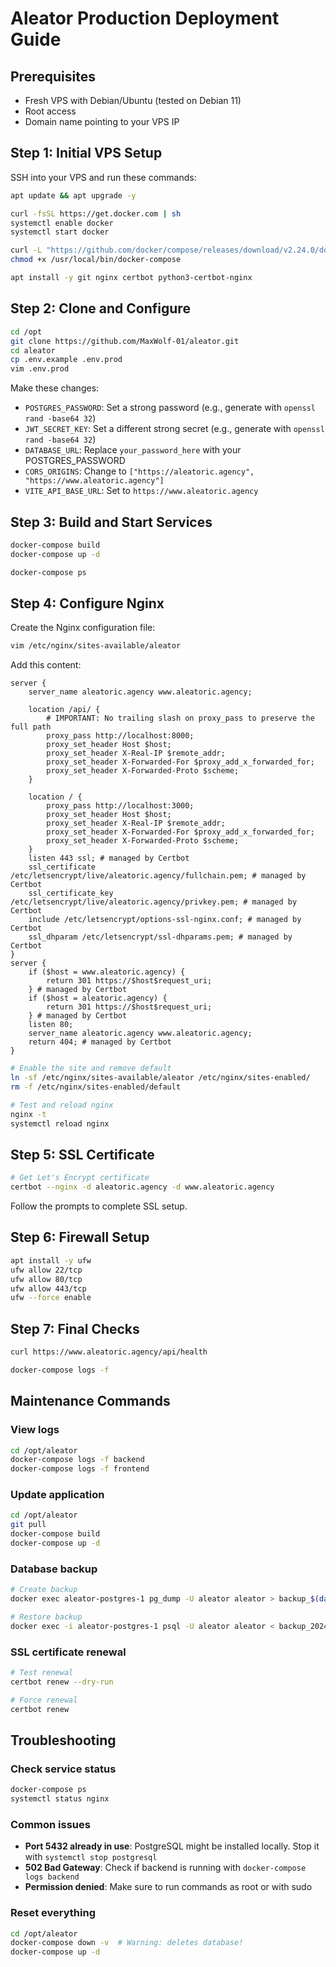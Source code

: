 # Aleator Production Deployment Guide

## Prerequisites

- Fresh VPS with Debian/Ubuntu (tested on Debian 11)
- Root access
- Domain name pointing to your VPS IP

## Step 1: Initial VPS Setup

SSH into your VPS and run these commands:

```bash
apt update && apt upgrade -y

curl -fsSL https://get.docker.com | sh
systemctl enable docker
systemctl start docker

curl -L "https://github.com/docker/compose/releases/download/v2.24.0/docker-compose-$(uname -s)-$(uname -m)" -o /usr/local/bin/docker-compose
chmod +x /usr/local/bin/docker-compose

apt install -y git nginx certbot python3-certbot-nginx
```

## Step 2: Clone and Configure

```bash
cd /opt
git clone https://github.com/MaxWolf-01/aleator.git
cd aleator
cp .env.example .env.prod
vim .env.prod
```

Make these changes:

- `POSTGRES_PASSWORD`: Set a strong password (e.g., generate with `openssl rand -base64 32`)
- `JWT_SECRET_KEY`: Set a different strong secret (e.g., generate with `openssl rand -base64 32`)
- `DATABASE_URL`: Replace `your_password_here` with your POSTGRES_PASSWORD
- `CORS_ORIGINS`: Change to `["https://aleatoric.agency", "https://www.aleatoric.agency"]`
- `VITE_API_BASE_URL`: Set to `https://www.aleatoric.agency`

## Step 3: Build and Start Services

```bash
docker-compose build
docker-compose up -d

docker-compose ps
```

## Step 4: Configure Nginx

Create the Nginx configuration file:

```bash
vim /etc/nginx/sites-available/aleator
```

Add this content:

```nginx
server {
    server_name aleatoric.agency www.aleatoric.agency;
    
    location /api/ {
        # IMPORTANT: No trailing slash on proxy_pass to preserve the full path
        proxy_pass http://localhost:8000;
        proxy_set_header Host $host;
        proxy_set_header X-Real-IP $remote_addr;
        proxy_set_header X-Forwarded-For $proxy_add_x_forwarded_for;
        proxy_set_header X-Forwarded-Proto $scheme;
    }
    
    location / {
        proxy_pass http://localhost:3000;
        proxy_set_header Host $host;
        proxy_set_header X-Real-IP $remote_addr;
        proxy_set_header X-Forwarded-For $proxy_add_x_forwarded_for;
        proxy_set_header X-Forwarded-Proto $scheme;
    }
    listen 443 ssl; # managed by Certbot
    ssl_certificate /etc/letsencrypt/live/aleatoric.agency/fullchain.pem; # managed by Certbot
    ssl_certificate_key /etc/letsencrypt/live/aleatoric.agency/privkey.pem; # managed by Certbot
    include /etc/letsencrypt/options-ssl-nginx.conf; # managed by Certbot
    ssl_dhparam /etc/letsencrypt/ssl-dhparams.pem; # managed by Certbot
}
server {
    if ($host = www.aleatoric.agency) {
        return 301 https://$host$request_uri;
    } # managed by Certbot
    if ($host = aleatoric.agency) {
        return 301 https://$host$request_uri;
    } # managed by Certbot
    listen 80;
    server_name aleatoric.agency www.aleatoric.agency;
    return 404; # managed by Certbot
}
```

```bash
# Enable the site and remove default
ln -sf /etc/nginx/sites-available/aleator /etc/nginx/sites-enabled/
rm -f /etc/nginx/sites-enabled/default

# Test and reload nginx
nginx -t
systemctl reload nginx
```

## Step 5: SSL Certificate

```bash
# Get Let's Encrypt certificate
certbot --nginx -d aleatoric.agency -d www.aleatoric.agency
```

Follow the prompts to complete SSL setup.

## Step 6: Firewall Setup

```bash
apt install -y ufw
ufw allow 22/tcp
ufw allow 80/tcp
ufw allow 443/tcp
ufw --force enable
```

## Step 7: Final Checks

```bash
curl https://www.aleatoric.agency/api/health

docker-compose logs -f
```

## Maintenance Commands

### View logs

```bash
cd /opt/aleator
docker-compose logs -f backend
docker-compose logs -f frontend
```

### Update application

```bash
cd /opt/aleator
git pull
docker-compose build
docker-compose up -d
```

### Database backup

```bash
# Create backup
docker exec aleator-postgres-1 pg_dump -U aleator aleator > backup_$(date +%Y%m%d).sql

# Restore backup
docker exec -i aleator-postgres-1 psql -U aleator aleator < backup_20240101.sql
```

### SSL certificate renewal

```bash
# Test renewal
certbot renew --dry-run

# Force renewal
certbot renew
```

## Troubleshooting

### Check service status

```bash
docker-compose ps
systemctl status nginx
```

### Common issues

- **Port 5432 already in use**: PostgreSQL might be installed locally. Stop it with `systemctl stop postgresql`
- **502 Bad Gateway**: Check if backend is running with `docker-compose logs backend`
- **Permission denied**: Make sure to run commands as root or with sudo

### Reset everything

```bash
cd /opt/aleator
docker-compose down -v  # Warning: deletes database!
docker-compose up -d
```
